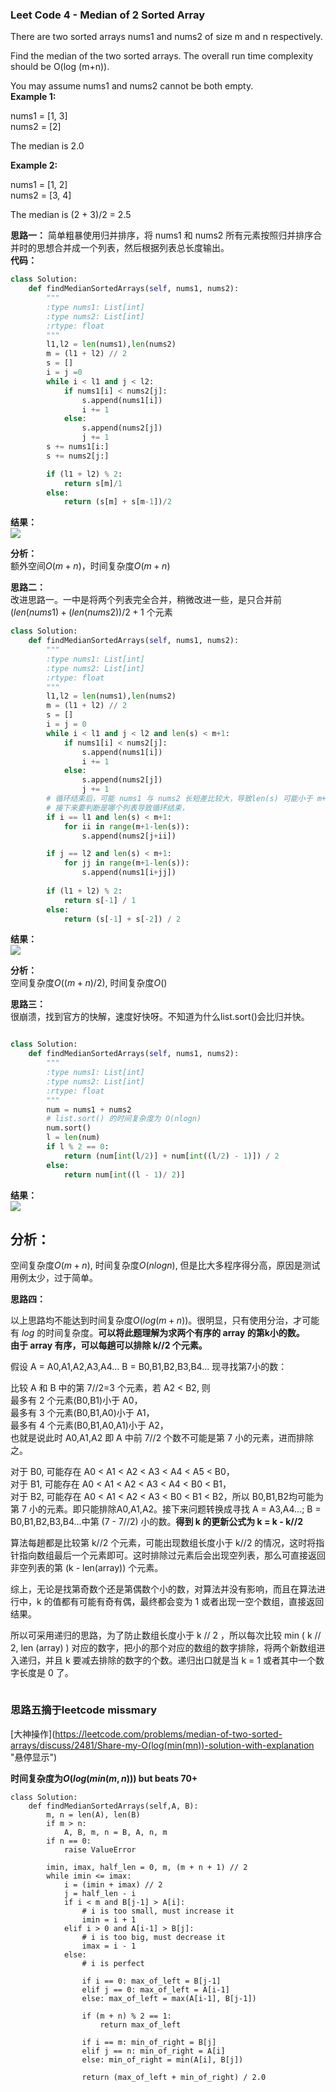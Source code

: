 ### Leet Code 4 - Median of 2 Sorted Array

There are two sorted arrays nums1 and nums2 of size m and n respectively.  

Find the median of the two sorted arrays. The overall run time complexity should be O(log (m+n)).  

You may assume nums1 and nums2 cannot be both empty.  
**Example 1:**  

nums1 = [1, 3]  
nums2 = [2]  

The median is 2.0  

**Example 2:**  

nums1 = [1, 2]  
nums2 = [3, 4]  

The median is (2 + 3)/2 = 2.5  

**思路一：**
简单粗暴使用归并排序，将 nums1 和 nums2 所有元素按照归并排序合并时的思想合并成一个列表，然后根据列表总长度输出。  
**代码：**  
```Python
class Solution:
    def findMedianSortedArrays(self, nums1, nums2):
        """
        :type nums1: List[int]
        :type nums2: List[int]
        :rtype: float
        """
        l1,l2 = len(nums1),len(nums2)
        m = (l1 + l2) // 2
        s = []
        i = j =0
        while i < l1 and j < l2:
            if nums1[i] < nums2[j]:
                s.append(nums1[i])
                i += 1
            else:
                s.append(nums2[j])
                j += 1
        s += nums1[i:]
        s += nums2[j:]

        if (l1 + l2) % 2:
            return s[m]/1
        else:
            return (s[m] + s[m-1])/2
```
**结果：**  
![](./img/leetcode4_res_1.png)  
  
**分析：**  
额外空间$O(m+n)$，时间复杂度$O(m+n)$

**思路二：**  
改进思路一。一中是将两个列表完全合并，稍微改进一些，是只合并前 $(len(nums1) + (len(nums2)) / 2 + 1$ 个元素  

```Python
class Solution:
    def findMedianSortedArrays(self, nums1, nums2):
        """
        :type nums1: List[int]
        :type nums2: List[int]
        :rtype: float
        """
        l1,l2 = len(nums1),len(nums2)
        m = (l1 + l2) // 2
        s = []
        i = j = 0
        while i < l1 and j < l2 and len(s) < m+1:
            if nums1[i] < nums2[j]:
                s.append(nums1[i])
                i += 1
            else:
                s.append(nums2[j])
                j += 1
        # 循环结束后，可能 nums1 与 nums2 长短差比较大，导致len(s) 可能小于 m+1
        # 接下来要判断是哪个列表导致循环结束，
        if i == l1 and len(s) < m+1:
            for ii in range(m+1-len(s)):
                s.append(nums2[j+ii])

        if j == l2 and len(s) < m+1:
            for jj in range(m+1-len(s)):
                s.append(nums1[i+jj])
                
        if (l1 + l2) % 2:
            return s[-1] / 1
        else:
            return (s[-1] + s[-2]) / 2
```
**结果：**    
![](./img/leetcode4_res_2.png)  
  
**分析：**  
空间复杂度$O((m+n)/2)$, 时间复杂度$O()$
  
**思路三：**  
很崩溃，找到官方的快解，速度好快呀。不知道为什么list.sort()会比归并快。  

```Python

class Solution:
    def findMedianSortedArrays(self, nums1, nums2):
        """
        :type nums1: List[int]
        :type nums2: List[int]
        :rtype: float
        """
        num = nums1 + nums2
        # list.sort() 的时间复杂度为 O(nlogn)
        num.sort()
        l = len(num)
        if l % 2 == 0:
            return (num[int(l/2)] + num[int((l/2) - 1)]) / 2
        else:
            return num[int((l - 1)/ 2)]
```
**结果：**  
![](./img/leetcode4_res_3.png)  
  
## 分析：  
空间复杂度$O(m+n)$, 时间复杂度$O(nlogn)$, 但是比大多程序得分高，原因是测试用例太少，过于简单。  
  
**思路四：**  

以上思路均不能达到时间复杂度$O(log(m+n))$。很明显，只有使用分治，才可能有 $log$ 的时间复杂度。**可以将此题理解为求两个有序的 array 的第k小的数。  
由于 array 有序，可以每趟可以排除 k//2 个元素。**  
  
假设 A = A0,A1,A2,A3,A4... B = B0,B1,B2,B3,B4...  现寻找第7小的数：  
  
比较 A 和 B 中的第 7//2=3 个元素，若 A2 < B2, 则  
最多有 2 个元素(B0,B1)小于 A0，  
最多有 3 个元素(B0,B1,A0)小于 A1，  
最多有 4 个元素(B0,B1,A0,A1)小于 A2，  
也就是说此时 A0,A1,A2 即 A 中前 7//2 个数不可能是第 7 小的元素，进而排除之。  
  
对于 B0, 可能存在 A0 < A1 < A2 < A3 < A4 < A5 < B0，  
对于 B1, 可能存在 A0 < A1 < A2 < A3 < A4 < B0 < B1，  
对于 B2, 可能存在 A0 < A1 < A2 < A3 < B0 < B1 < B2，所以 B0,B1,B2均可能为第 7 小的元素。即只能排除A0,A1,A2。接下来问题转换成寻找 A = A3,A4...; B = B0,B1,B2,B3,B4...中第 (7 - 7//2) 小的数。**得到 k 的更新公式为 k = k - k//2**  
  
算法每趟都是比较第 k//2 个元素，可能出现数组长度小于 k//2 的情况，这时将指针指向数组最后一个元素即可。这时排除过元素后会出现空列表，那么可直接返回非空列表的第 (k - len(array)) 个元素。  
  
综上，无论是找第奇数个还是第偶数个小的数，对算法并没有影响，而且在算法进行中，k 的值都有可能有奇有偶，最终都会变为 1 或者出现一空个数组，直接返回结果。  
  
所以可采用递归的思路，为了防止数组长度小于 k // 2 ，所以每次比较 min ( k // 2, len (array) ) 对应的数字，把小的那个对应的数组的数字排除，将两个新数组进入递归，并且 k 要减去排除的数字的个数。递归出口就是当 k = 1 或者其中一个数字长度是 0 了。  
  
```Python

```





  
  
### 思路五摘于leetcode missmary  


[大神操作](https://leetcode.com/problems/median-of-two-sorted-arrays/discuss/2481/Share-my-O(log(min(mn))-solution-with-explanation "悬停显示")  

**时间复杂度为$O(log(min(m,n)))$ but beats 70+**
```Python3
class Solution:
    def findMedianSortedArrays(self,A, B):
        m, n = len(A), len(B)
        if m > n:
            A, B, m, n = B, A, n, m
        if n == 0:
            raise ValueError

        imin, imax, half_len = 0, m, (m + n + 1) // 2
        while imin <= imax:
            i = (imin + imax) // 2
            j = half_len - i
            if i < m and B[j-1] > A[i]:
                # i is too small, must increase it
                imin = i + 1
            elif i > 0 and A[i-1] > B[j]:
                # i is too big, must decrease it
                imax = i - 1
            else:
                # i is perfect

                if i == 0: max_of_left = B[j-1]
                elif j == 0: max_of_left = A[i-1]
                else: max_of_left = max(A[i-1], B[j-1])

                if (m + n) % 2 == 1:
                    return max_of_left

                if i == m: min_of_right = B[j]
                elif j == n: min_of_right = A[i]
                else: min_of_right = min(A[i], B[j])

                return (max_of_left + min_of_right) / 2.0
```
